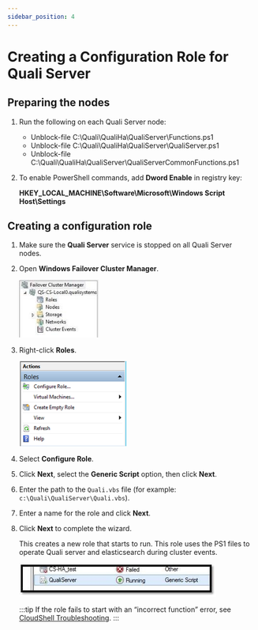 ```yaml
---
sidebar_position: 4
---
```


# Creating a Configuration Role for Quali Server

## Preparing the nodes

1. Run the following on each Quali Server node:
    
    - Unblock-file C:\\Quali\\QualiHa\\QualiServer\\Functions.ps1
    - Unblock-file C:\\Quali\\QualiHa\\QualiServer\\QualiServer.ps1
    - Unblock-file C:\\Quali\\QualiHa\\QualiServer\\QualiServerCommonFunctions.ps1
2. To enable PowerShell commands, add **Dword Enable** in registry key:
    
    **HKEY\_LOCAL\_MACHINE\\Software\\Microsoft\\Windows Script Host\\Settings**
    

## Creating a configuration role

1. Make sure the **Quali Server** service is stopped on all Quali Server nodes.
2. Open **Windows Failover Cluster Manager**.
    
    ![](/Images/HA1/Creating-a-Configuration-Role_161x117.jpg)
    

3. Right-click **Roles**.
    
    ![](/Images/HA1/Creating-a-Configuration-Role_217x172.png)
    

4. Select **Configure Role**.
5. Click **Next**, select the **Generic Script** option, then click **Next**.
6. Enter the path to the `Quali.vbs` file (for example: `c:\Quali\QualiServer\Quali.vbs`).
7. Enter a name for the role and click **Next**.
8. Click **Next** to complete the wizard.
    
    This creates a new role that starts to run. This role uses the PS1 files to operate Quali server and elasticsearch during cluster events.
    
    ![](/Images/HA1/Creating-a-Configuration-Role_1.jpg)
    
    :::tip
    If the role fails to start with an “incorrect function” error, see [CloudShell Troubleshooting](../../../troubleshooting/installation/powershell-execution-policy-high-availability.md).
    :::